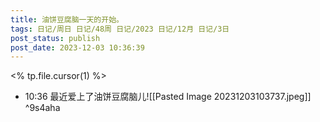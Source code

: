 ```yaml
---
title: 油饼豆腐脑一天的开始。
tags: 日记/周日 日记/48周 日记/2023 日记/12月 日记/3日
post_status: publish
post_date: 2023-12-03 10:36:39 
---
```

<% tp.file.cursor(1) %> 
- 10:36 最近爱上了油饼豆腐脑儿![[Pasted Image 20231203103737.jpeg]] ^9s4aha